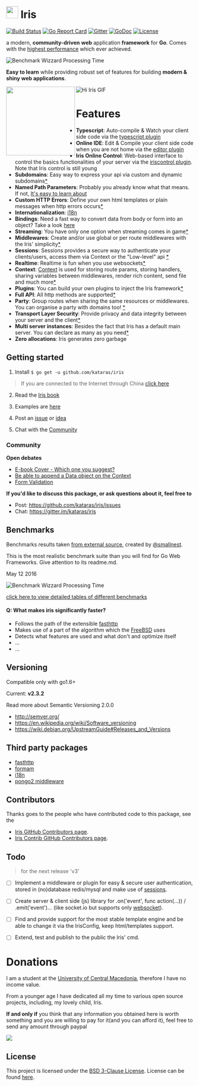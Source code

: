 <img width="32" src="http://kataras.github.io/iris/assets/56e4b048f1ee49764ddd78fe_iris_favicon.ico"> Iris
===========================
 [![Build Status](https://travis-ci.org/kataras/iris.svg?branch=master&style=flat-square)](https://travis-ci.org/kataras/iris)
[![Go Report Card](https://goreportcard.com/badge/github.com/kataras/iris?style=flat-square)](https://goreportcard.com/report/github.com/kataras/iris)
[![Gitter](https://badges.gitter.im/Join%20Chat.svg)](https://gitter.im/kataras/iris?utm_source=badge&utm_medium=badge&utm_campaign=pr-badge)
[![GoDoc](https://godoc.org/github.com/kataras/iris?status.svg)](https://godoc.org/github.com/kataras/iris)
[![License](https://img.shields.io/badge/license-BSD3-blue.svg?style=flat-square)](LICENSE)


a modern, **community-driven** **web** application **framework** for **Go**. Comes with the [highest performance](#benchmarks) which ever achieved.

![Benchmark Wizzard Processing Time](http://kataras.github.io/iris/assets/benchmark_11_05_2016_different_processing_time.png)


**Easy to learn** while providing robust set of features for building **modern & shiny web applications**.

<a href="https://www.gitbook.com/read/book/kataras/iris"><img align="left" width="185" src="https://raw.githubusercontent.com/kataras/iris/gh-pages/assets/book/cover_1.png"></a>

![Hi Iris GIF](http://kataras.github.io/iris/assets/hi_iris_may.gif)


# Features

* **Typescript**: Auto-compile & Watch your client side code via the [typescript plugin](https://kataras.gitbooks.io/iris/content/plugin-typescript.html)
* **Online IDE**: Edit & Compile your client side code when you are not home via the [editor plugin](https://kataras.gitbooks.io/iris/content/plugin-editor.html)
* **Iris Online Control**: Web-based interface to control the basics functionalities of your server via the [iriscontrol plugin](https://kataras.gitbooks.io/iris/content/plugin-iriscontrol.html). Note that Iris control is still young
* **Subdomains**: Easy way to express your api via custom and dynamic subdomains[*](https://kataras.gitbooks.io/iris/content/subdomains.html)
* **Named Path Parameters**: Probably you already know what that means. If not, [It's easy to learn about](https://kataras.gitbooks.io/iris/content/named-parameters.html)
* **Custom HTTP Errors**: Define your own html templates or plain messages when http errors occurs[*](https://kataras.gitbooks.io/iris/content/custom-http-errors.html)
* **Internationalization**: [i18n](https://kataras.gitbooks.io/iris/content/middleware-internationalization-and-localization.html)
* **Bindings**: Need a fast way to convert data from body or form into an object? Take a look [here](https://kataras.gitbooks.io/iris/content/request-body-bind.html)
* **Streaming**: You have only one option when streaming comes in game[*](https://kataras.gitbooks.io/iris/content/streaming.html)
* **Middlewares**: Create and/or use global or per route middlewares with the Iris' simplicity[*](https://kataras.gitbooks.io/iris/content/middlewares.html)
* **Sessions**:  Sessions provides a secure way to authenticate your clients/users, access them via Context or the "Low-level" api [*](https://kataras.gitbooks.io/iris/content/package-sessions.html)
* **Realtime**: Realtime is fun when you use websockets[*](https://kataras.gitbooks.io/iris/content/package-websocket.html)
* **Context**: [Context](https://kataras.gitbooks.io/iris/content/context.html) is used for storing route params, storing handlers, sharing variables between middlewares, render rich content, send file and much more[*](https://kataras.gitbooks.io/iris/content/context.html)
* **Plugins**: You can build your own plugins to  inject the Iris framework[*](https://kataras.gitbooks.io/iris/content/plugins.html)
* **Full API**: All http methods are supported[*](https://kataras.gitbooks.io/iris/content/api.html)
* **Party**:  Group routes when sharing the same resources or middlewares. You can organise a party with domains too! [*](https://kataras.gitbooks.io/iris/content/party.html)
* **Transport Layer Security**: Provide privacy and data integrity between your server and the client[*](https://kataras.gitbooks.io/iris/content/tls.html)
* **Multi server instances**: Besides the fact that Iris has a default main server. You can declare as many as you need[*](https://kataras.gitbooks.io/iris/content/declaration.html)
* **Zero allocations**: Iris generates zero garbage

## Getting started

1. Install `$ go get -u github.com/kataras/iris`
 >If you are connected to the Internet through China [click here](https://kataras.gitbooks.io/iris/content/install.html)

2. Read the [Iris book](https://www.gitbook.com/book/kataras/iris/details)

3. Examples are [here](https://github.com/iris-contrib/examples)

4. Post an [issue](https://github.com/kataras/iris/issues) or [idea](https://github.com/kataras/iris/issues)

5. Chat with the [Community](https://gitter.im/kataras/iris)

### Community

**Open debates**

 - [E-book Cover - Which one you suggest?](https://github.com/kataras/iris/issues/67)
 - [Be able to append a Data object on the Context](https://github.com/kataras/iris/issues/72)
 - [Form Validation](https://github.com/kataras/iris/issues/84)

**If you'd like to discuss this package, or ask questions about it, feel free to**

* Post: https://github.com/kataras/iris/issues
* Chat: https://gitter.im/kataras/iris




## Benchmarks


Benchmarks results taken [from external source](https://github.com/smallnest/go-web-framework-benchmark), created by [@smallnest](https://github.com/smallnest).

This is the most realistic benchmark suite than you will find for Go Web Frameworks. Give attention to its readme.md.

May 12 2016


![Benchmark Wizzard Processing Time](http://kataras.github.io/iris/assets/benchmark_11_05_2016_different_processing_time.png)

[click here to view detailed tables of different benchmarks](https://github.com/smallnest/go-web-framework-benchmark)


#### Q: What makes iris significantly faster?
*    Follows the path of the extensible [fasthttp](https://github.com/valyala/fasthttp)
*    Makes use of a part of the algorithm which the [FreeBSD](https://github.com/freebsd/freebsd) uses
*    Detects what features are used and what don't and optimize itself
*    ...
*    ...

## Versioning
Compatible only with go1.6+

Current: **v2.3.2**


Read more about Semantic Versioning 2.0.0

 - http://semver.org/
 - https://en.wikipedia.org/wiki/Software_versioning
 - https://wiki.debian.org/UpstreamGuide#Releases_and_Versions


## Third party packages

- [fasthttp](https://github.com/valyala/fasthttp)
- [formam](https://github.com/monoculum/formam)
- [i18n](https://github.com/Unknwon/i18n)
- [pongo2 middleware](https://github.com/flosch/pongo2)

## Contributors

Thanks goes to the people who have contributed code to this package, see the

- [Iris GitHub Contributors page](https://github.com/kataras/iris/graphs/contributors).
- [Iris Contrib GitHub Contributors page](https://github.com/orgs/iris-contrib/people).


## Todo
> for the next release 'v3'

- [ ] Implement a middleware or plugin for easy & secure user authentication, stored in (no)database redis/mysql and make use of [sessions](https://github.com/kataras/iris/tree/master/sessions).
- [ ] Create server & client side (js) library for .on('event', func action(...)) / .emit('event')... (like socket.io but supports only [websocket](https://github.com/kataras/iris/tree/master/websocket)).
- [ ] Find and provide support for the most stable template engine and be able to change it via the IrisConfig, keep html/templates  support.
- [ ] Extend, test and publish to the public the Iris' cmd.


# Donations

I am a student at the [University of Central Macedonia](http://teiser.gr/), therefore I have no income value.

From a younger age I have dedicated all my time to various open source projects, including, my lovely child, Iris.

**If and only if** you think that any information you obtained here is worth something  and you are willing to pay for it(and you can afford it),  feel free to send any amount through paypal

[![](https://www.paypalobjects.com/en_US/i/btn/btn_donateCC_LG.gif)](https://www.paypal.com/cgi-bin/webscr?cmd=_donations&business=makis%40ideopod%2ecom&lc=GR&item_name=Iris%20web%20framework&item_number=iriswebframeworkdonationid2016&amount=2%2e00&currency_code=EUR&bn=PP%2dDonationsBF%3abtn_donateCC_LG%2egif%3aNonHosted)


## License

This project is licensed under the [BSD 3-Clause License](https://opensource.org/licenses/BSD-3-Clause).
License can be found [here](https://github.com/kataras/iris/blob/master/LICENSE).

